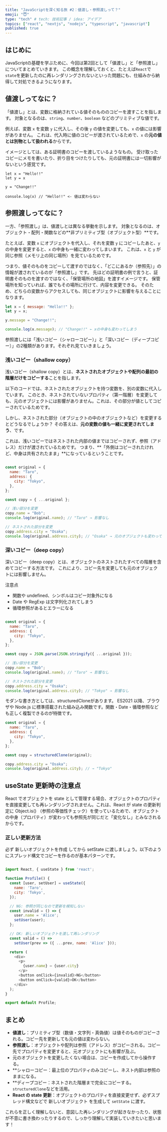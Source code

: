 ```yaml
---
title: "JavaScriptを深く知る旅 #2：値渡し・参照渡しって？"
emoji: "😇"
type: "tech" # tech: 技術記事 / idea: アイデア
topics: ["react", "nextjs", "nodejs", "typescript", "javascript"]
published: true
---
```


## はじめに
JavaScriptの基礎を学ぶために、今回は第2回として「値渡し」と「参照渡し」についてまとめていきます。
この概念を理解しておくと、たとえば`React`で`state`を更新したのに再レンダリングされないといった問題にも、仕組みから納得して対処できるようになります。

## 値渡しってなに？

「値渡し」とは、変数に格納されている値そのもののコピーを渡すことを指します。
対象となるのは、`string`、`number`、`boolean` などのプリミティブな値です。

例えば、変数 `x` を変数 `y` に代入し、その後 `y` の値を変更しても、`x` の値には影響がありません。
これは、代入時に値のコピーが渡されているためで、`x` の**元の値とは別物として扱われる**からです。

イメージとしては、ある証明書のコピーを渡しているようなもの。
受け取ったコピーにメモを書いたり、折り目をつけたりしても、元の証明書には一切影響がないという感覚です。

```
let x = "Hello!!"
let y = x

y = "Change!!"

console.log(x) // "Hello!!" <- 値は変わらない
```

## 参照渡しってなに？

一方、「参照渡し」は、値渡しとは異なる挙動を示します。
対象となるのは、オブジェクト・配列・関数などの**非プリミティブ型（オブジェクト型）**です。

たとえば、変数 `x` にオブジェクトを代入し、それを変数 `y` にコピーしたあと、`y` の中身を変更すると、`x` の中身も一緒に変わってしまいます。
これは、`x` と `y` が同じ参照（メモリ上の同じ場所）を見ているためです。

つまり、値そのものをコピーして渡すのではなく、「どこにあるか（参照先）」の情報が渡されているのが「参照渡し」です。
先ほどの証明書の例で言うと、証明書そのものを渡すのではなく、「保管場所の地図」を渡すイメージです。
保管場所を知っていれば、誰でもその場所に行けて、内容を変更できる。
そのため、どちらの変数からアクセスしても、同じオブジェクトに影響を与えることになります。

```js
let x = { message: "Hello!!" };
let y = x;

y.message = "Change!!";

console.log(x.message); // "Change!!" ← xの中身も変わってしまう

```

参照渡しには「浅いコピー（シャローコピー）」と「深いコピー（ディープコピー）」の2種類があります。それぞれ見ていきましょう。

### 浅いコピー（shallow copy）
浅いコピー（shallow copy）とは、**ネストされたオブジェクトや配列の最初の階層だけをコピーする**ことを指します。

以下のコードでは、ネストされたオブジェクトを持つ変数を、別の変数に代入しています。
このとき、ネストされていないプロパティ（第一階層）を変更しても、元のオブジェクトには影響がありません。これは、その部分が値としてコピーされているためです。

しかし、ネストされた部分（オブジェクトの中のオブジェクトなど）を変更するとどうなるでしょうか？
その答えは、**元の変数の値も一緒に変更されてしまう**、です。

これは、浅いコピーではネストされた内部の値まではコピーされず、参照（アドレス）だけが渡されているためです。
つまり、**「外側はコピーされたけれど、中身は共有されたまま」**になっているということです。

```js

const original = {
  name: "Taro",
  address: {
    city: "Tokyo",
  },
};

const copy = { ...original };

// 浅い部分を変更
copy.name = "Bob";
console.log(original.name); // "Taro" → 影響なし

// ネストされた部分を変更
copy.address.city = "Osaka";
console.log(original.address.city); // "Osaka" → 元のオブジェクトも変わってしまう

```

### 深いコピー（deep copy）
深いコピー（deep copy）とは、オブジェクトのネストされたすべての階層を含めてコピーする方法です。
これにより、コピー先を変更しても元のオブジェクトには影響しません。

注意点
- 関数や undefined、シンボルはコピー対象外になる
- Date や RegExp は文字列化されてしまう
- 循環参照があるとエラーになる

```js

const original = {
  name: "Taro",
  address: {
    city: "Tokyo",
  },
};

const copy = JSON.parse(JSON.stringify({ ...original }));

// 浅い部分を変更
copy.name = "Bob";
console.log(original.name); // "Taro" → 影響なし

// ネストされた部分を変更
copy.address.city = "Osaka";
console.log(original.address.city); // "Tokyo" → 影響なし

```

モダンな書き方としては、structuredCloneがあります。
ES2021 以降、ブラウザや Node.js に標準搭載された組み込み関数です。関数・Date・循環参照なども正しく複製できるのが特徴です。

```js
const original = {
  name: "Taro",
  address: {
    city: "Tokyo",
  },
};

const copy = structuredClone(original);

copy.address.city = "Osaka";
console.log(original.address.city); // → "Tokyo"

```

## useState 更新時の注意点
React でオブジェクトを state として管理する場合、オブジェクトのプロパティを直接変更しても再レンダリングされません。これは、React が state の更新判定に Object.is() （参照の等価性チェック）を使っているためで、オブジェクトの中身（プロパティ）が変わっても参照先が同じだと「変化なし」とみなされるからです。

### 正しい更新方法
必ず 新しいオブジェクトを作成 してから setState に渡しましょう。以下のようにスプレッド構文でコピーを作るのが基本パターンです。

```js

import React, { useState } from 'react';

function Profile() {
  const [user, setUser] = useState({
    name: 'Taro',
    city: 'Tokyo',
  });

  // NG: 参照が同じなので更新を検知しない
  const invalid = () => {
    user.name = 'Alice';
    setUser(user);
  };

  // OK: 新しいオブジェクトを渡して再レンダリング
  const valid = () =>
    setUser(prev => ({ ...prev, name: 'Alice' }));

  return (
    <div>
      <p>
        {user.name} — {user.city}
      </p>
      <button onClick={invalid}>NG</button>
      <button onClick={valid}>OK</button>
    </div>
  );
}

export default Profile;

```

## まとめ
- **値渡し**：プリミティブ型（数値・文字列・真偽値）は値そのものがコピーされる。コピー先を更新しても元の値は変わらない。
- **参照渡し**：オブジェクトや配列は参照（アドレス）がコピーされる。コピー先でプロパティを変更すると、元オブジェクトにも影響が及ぶ。
- 元のオブジェクトを変更したくない場合は、コピーを作成してから操作する。
- **シャローコピー：最上位のプロパティのみコピーし、ネスト内部は参照のままになる。
- **ディープコピー：ネストされた階層まで完全にコピーする。`structuredClone`などを活用。
- **React の state 更新**：オブジェクトのプロパティを直接変更せず、必ずスプレッド構文などで 新しいオブジェクト を生成して `setState` に渡す。

これらを正しく理解しないと、意図した再レンダリングが起きなかったり、状態が不意に書き換わったりするので、しっかり理解して実装していきたいと思います！